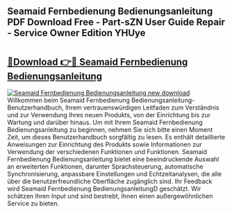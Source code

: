 ## Seamaid Fernbedienung Bedienungsanleitung PDF Download Free - Part-sZN User Guide Repair - Service Owner Edition YHUye

# <h2><a href="http://df249s.blite.top/?on=Seamaid+Fernbedienung+Bedienungsanleitung">🔗Download 👉🔴 Seamaid Fernbedienung Bedienungsanleitung</a></h2>

[![Seamaid Fernbedienung Bedienungsanleitung new download](https://i.imgur.com/lujVjoI.png)](http://df249s.blite.top/?on=Seamaid+Fernbedienung+Bedienungsanleitung)
Willkommen beim Seamaid Fernbedienung Bedienungsanleitung-Benutzerhandbuch, Ihrem vertrauenswürdigen Leitfaden zum Verständnis und zur Verwendung Ihres neuen Produkts, von der Einrichtung bis zur Wartung und darüber hinaus. Um mit Ihrem Seamaid Fernbedienung Bedienungsanleitung zu beginnen, nehmen Sie sich bitte einen Moment Zeit, um dieses Benutzerhandbuch sorgfältig zu lesen. Es enthält detaillierte Anweisungen zur Einrichtung des Produkts sowie Informationen zur Verwendung der verschiedenen Funktionen und Funktionen. Seamaid Fernbedienung Bedienungsanleitung bietet eine beeindruckende Auswahl an erweiterten Funktionen, darunter Sprachsteuerung, automatische Synchronisierung, anpassbare Einstellungen und Echtzeitanalysen, die alle über die benutzerfreundliche Oberfläche zugänglich sind. Ihr Feedback wird Seamaid Fernbedienung BedienungsanleitungD geschätzt. Wir schätzen Ihren Input und sind bestrebt, Ihnen einen außergewöhnlichen Service zu bieten.
